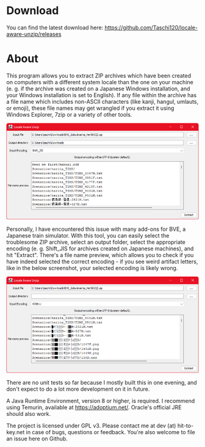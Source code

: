 # Download

You can find the latest download here: https://github.com/Taschi120/locale-aware-unzip/releases

# About

This program allows you to extract ZIP archives which have been created on computers with a different system locale
than the one on your machine (e. g. if the archive was created on a Japanese Windows installation, and your Windows
installation is set to English). If any file within the archive has a file name which includes non-ASCII characters
(like kanji, hangul, umlauts, or emoji), these file names may get wrangled if you extract it using Windows Explorer, 
7zip or a variety of other tools.

![Screenshot](assets/screenshot.png)

Personally, I have encountered this issue with many add-ons for BVE, a Japanese train simulator. With this tool, you can
easily select the troublesome ZIP archive, select an output folder, select the appropriate encoding (e. g. Shift_JIS 
for archives created on Japanese machines), and hit "Extract". There's a file name preview, which allows you to check
if you have indeed selected the correct encoding - if you see weird artifact letters, like in the below screenshot, your
selected encoding is likely wrong.

![Screenshot](assets/screenshot-wrong-encoding.png)

There are no unit tests so far because I mostly built this in one evening, and don't expect to do a lot more development
on it in future.

A Java Runtime Environment, version 8 or higher, is required. I recommend using Temurin, available at 
https://adoptium.net/. Oracle's official JRE should also work.

The project is licensed under GPL v3. Please contact me at dev (at) hit-to-key.net in case of bugs, questions or 
feedback. You're also welcome to file an issue here on Github.
